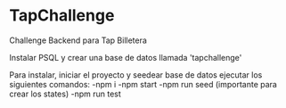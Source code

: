 # TapChallenge
Challenge Backend para Tap Billetera

Instalar PSQL y crear una base de datos llamada 'tapchallenge'

Para instalar, iniciar el proyecto y seedear base de datos ejecutar los siguientes comandos: 
-npm i
-npm start
-npm run seed (importante para crear los states)
-npm run test


